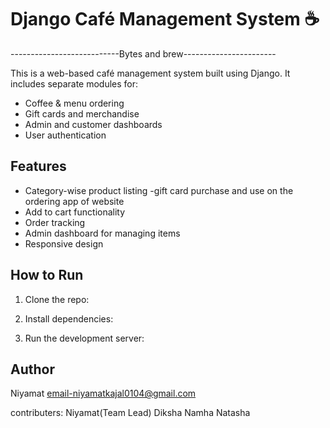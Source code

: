  
# Django Café Management System ☕
---------------------------Bytes and brew-----------------------





This is a web-based café management system built using Django. It includes separate modules for:
- Coffee & menu ordering
- Gift cards and merchandise
- Admin and customer dashboards
- User authentication

## Features
- Category-wise product listing
-gift card purchase and use on the ordering app of website
- Add to cart functionality
- Order tracking
- Admin dashboard for managing items
- Responsive design

## How to Run
1. Clone the repo:

2. Install dependencies:

3. Run the development server:


## Author
Niyamat
email-niyamatkajal0104@gmail.com

contributers:
Niyamat(Team Lead)
Diksha
Namha
Natasha
